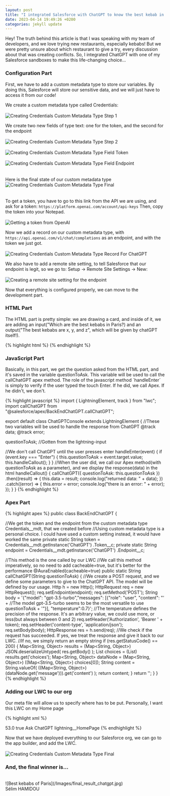 ```yaml
---
layout: post
title: "I integrated Salesforce with ChatGPT to know the best kebab in Paris"
date: 2023-04-14 19:49:26 +0200
categories: jekyll update
---
```


Hey! The truth behind this article is that I was speaking with my team of developers, and we love trying new restaurants,
especially kebabs! But we were pretty unsure about which restaurant to give a try, every discussion about that was creating conflicts. So, I integrated ChatGPT with one of my Salesforce sandboxes to make this life-changing choice...

<h3>Configuration Part</h3>
First, we have to add a custom metadata type to store our variables. By doing this, Salesforce will store our sensitive data, and we will just have to access it from our code!

We create a custom metadata type called Credentials:
<br><br>
![Creating Credentials Custom Metadata Type Step 1](/Images/credentials_mdt_step1.jpg)

We create two new fields of type text: one for the token, and the second for the endpoint
<br><br>
![Creating Credentials Custom Metadata Type Step 2](/Images/credentials_mdt_step2.jpg)
<br><br>
![Creating Credentials Custom Metadata Type Field Token ](/Images/credentials_mdt_create_token_field.jpg)
<br><br>
![Creating Credentials Custom Metadata Type Field Endpoint ](/Images/credentials_mdt_create_endpoint_field.jpg)
<br><br><br>
Here is the final state of our custom metadata type
![Creating Credentials Custom Metadata Type Final](/Images/credentials_mdt_final.jpg)
<br><br><br>
To get a token, you have to go to this link from the API we are using, and ask for a token: `https://platform.openai.com/account/api-keys`
Then, copy the token into your Notepad.
<br><br>
![Getting a token from OpenAI](/Images/credentials_mdt_final.jpg)

Now we add a record on our custom metadata type, with `https://api.openai.com/v1/chat/completions` as an endpoint, and with the token we just got.
<br><br>
![Creating Credentials Custom Metadata Type Record For ChatGPT](/Images/credentials_mdt_chatgpt_record.jpg)

We also have to add a remote site setting, to tell Salesforce that our endpoint is legit, so we go to:
Setup -> Remote Site Settings -> New:
<br><br>
![Creating a remote site setting for the endpoint](/Images/create_remote_site_setting.jpg)

Now that everything is configured properly, we can move to the development part.

<h3>HTML Part</h3>
The HTML part is pretty simple: we are drawing a card, and inside of it, we are adding an input("Which are the best kebabs in Paris?) and an output("The best kebabs are x, y, and z", which will be given by chatGPT itself!).

{% highlight html %}
<template>

  <article class="slds-card">
    <div class="slds-card__header slds-grid"></div>
    <div class="slds-card__body slds-card__body_inner">
      <h2 class="slds-text-heading_medium slds-m-bottom_medium">
        Ask anything to ChatGPT.
      </h2>
      <div class="slds-form-element">
        <div class="slds-form-element__control slds-border_bottom">
          <div class="slds-form-element__static">
            <p>{data}</p>
          </div>
          <div class="slds-p-around_medium lgc-bg">
            <lightning-input
              value={questionToAsk}
              onenter={handleCallout}
              onkeypress={handleEnter}
              type="text"
              label="Enter some text"
            ></lightning-input>
          </div>
        </div>
      </div>
    </div>
  </article>
</template>
{% endhighlight %}

<h3>JavaScript Part</h3>
Basically, in this part, we get the question asked from the HTML part, and it's saved in the variable questionToAsk.
This variable will be used to call the callChatGPT apex method.
The role of the javascript method `handleEnter` is simply to verify if the user typed the touch Enter. If he did, we call Apex. If he didn't, we don't.

{% highlight javascript %}
import { LightningElement, track } from "lwc";
import callChatGPT from "@salesforce/apex/BackEndChatGPT.callChatGPT";

export default class ChatGPTConsole extends LightningElement {
//These two variables will be used to handle the response from ChatGPT
@track data;
@track error;

questionToAsk; //Gotten from the lightning-input

//We don't call ChatGPT until the user presses enter
handleEnter(event) {
if (event.key === "Enter") {
this.questionToAsk = event.target.value;
this.handleCallout();
}
}
//When the user did, we call our Apex method(with questionToAsk as a parameter), and we display the response(data) in the html
handleCallout() {
callChatGPT({ questionToAsk: this.questionToAsk })
.then((result) => {
this.data = result;
console.log("returned data: " + data);
})
.catch((error) => {
this.error = error;
console.log("there is an error: " + error);
});
}
}
{% endhighlight %}

<h3>Apex Part</h3>
{% highlight apex %}
public class BackEndChatGPT {
  
  //We get the token and the endpoint from the custom metadata type Credentials__mdt, that we created before
  //Using custom metadata type is a personal choice. I could have used a custom setting instead, it would have worked the same
  private static String token = Credentials__mdt.getInstance('ChatGPT')
    .Token__c;
  private static String endpoint = Credentials__mdt.getInstance('ChatGPT')
    .Endpoint__c;

//This method is the one called by our LWC
//We call this method imperatively, so no need to add cacheable=true, but it's better for the performance
@AuraEnabled(cacheable=true)
public static String callChatGPT(String questionToAsk) {
//We create a POST request, and we define some parameters to give to the ChatGPT API. The model will be defined by our usage.
Http h = new Http();
HttpRequest req = new HttpRequest();
req.setEndpoint(endpoint);
req.setMethod('POST');
String body =
'{"model": "gpt-3.5-turbo","messages": [{"role": "user", "content": "' + //The model gpt-3.5-turbo seems to be the most versatile to use
questionToAsk +
'"}], "temperature":0.7}'; //The temperature defines the precision of the response. It's an arbitrary value, we could use more, or less(but always between 0 and 2)
req.setHeader('Authorization', 'Bearer ' + token);
req.setHeader('content-type', 'application/json');
req.setBody(body);
HttpResponse res = h.send(req);
//We check if the request has succeeded. If yes, we treat the response and give it back to our LWC.
//If no, we simply return an empty string
if (res.getStatusCode() == 200) {
Map<String, Object> results = (Map<String, Object>) JSON.deserializeUntyped(
res.getBody()
);
List<Object> choices = (List<Object>) results.get('choices');
Map<String, Object> dataNode = (Map<String, Object>) ((Map<String, Object>) choices[0]);
String content = String.valueOf(
((Map<String, Object>) (dataNode.get('message'))).get('content')
);
return content;
}
return '';
}
}
{% endhighlight %}

<h3>Adding our LWC to our org</h3>
Our meta file will allow us to specify where has to be put. Personally, I want this LWC on my Home page

{% highlight xml %}

<?xml version="1.0" encoding="UTF-8"?>
<LightningComponentBundle xmlns="http://soap.sforce.com/2006/04/metadata">
    <apiVersion>53.0</apiVersion>
    <isExposed>true</isExposed>
    <masterLabel>Ask ChatGPT</masterLabel>
    <targets>
        <target>lightning__HomePage</target>
    </targets>
</LightningComponentBundle>
{% endhighlight %}

Now that we have deployed everything to our Salesforce org, we can go to the app builder, and add the LWC.
<br><br>
![Creating Credentials Custom Metadata Type Final](/Images/app_builder.jpg)

<h3>And, the final winner is...</h3>
<br>
![Best kebabs of Paris](/Images/final_result_chatgpt.jpg)
<br>
Sélim HAMIDOU
